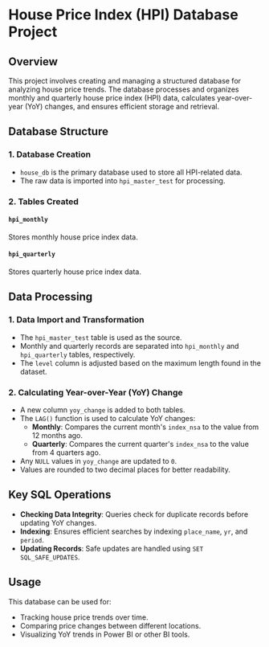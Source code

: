 # House Price Index (HPI) Database Project

## Overview
This project involves creating and managing a structured database for analyzing house price trends. The database processes and organizes monthly and quarterly house price index (HPI) data, calculates year-over-year (YoY) changes, and ensures efficient storage and retrieval.

## Database Structure

### 1. **Database Creation**
- `house_db` is the primary database used to store all HPI-related data.
- The raw data is imported into `hpi_master_test` for processing.

### 2. **Tables Created**
#### `hpi_monthly`
Stores monthly house price index data.

#### `hpi_quarterly`
Stores quarterly house price index data.

## Data Processing

### 1. **Data Import and Transformation**
- The `hpi_master_test` table is used as the source.
- Monthly and quarterly records are separated into `hpi_monthly` and `hpi_quarterly` tables, respectively.
- The `level` column is adjusted based on the maximum length found in the dataset.

### 2. **Calculating Year-over-Year (YoY) Change**
- A new column `yoy_change` is added to both tables.
- The `LAG()` function is used to calculate YoY changes:
  - **Monthly**: Compares the current month's `index_nsa` to the value from 12 months ago.
  - **Quarterly**: Compares the current quarter's `index_nsa` to the value from 4 quarters ago.
- Any `NULL` values in `yoy_change` are updated to `0`.
- Values are rounded to two decimal places for better readability.

## Key SQL Operations
- **Checking Data Integrity**: Queries check for duplicate records before updating YoY changes.
- **Indexing**: Ensures efficient searches by indexing `place_name`, `yr`, and `period`.
- **Updating Records**: Safe updates are handled using `SET SQL_SAFE_UPDATES`.

## Usage
This database can be used for:
- Tracking house price trends over time.
- Comparing price changes between different locations.
- Visualizing YoY trends in Power BI or other BI tools.

